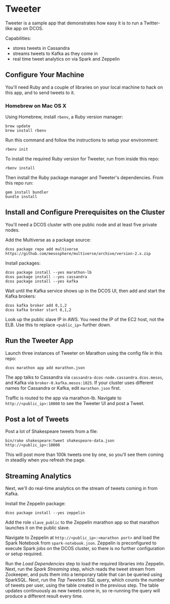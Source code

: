 # Tweeter

Tweeter is a sample app that demonstrates how easy it is to run a Twitter-like app on DCOS.

Capabilities:

* stores tweets in Cassandra
* streams tweets to Kafka as they come in
* real time tweet analytics on via Spark and Zeppelin

## Configure Your Machine

You'll need Ruby and a couple of libraries on your local machine to hack on this
app, and to send tweets to it.

### Homebrew on Mac OS X

Using Homebrew, install `rbenv`, a Ruby version manager:

    brew update
    brew install rbenv

Run this command and follow the instructions to setup your environment:

    rbenv init

To install the required Ruby version for Tweeter, run from inside this repo:

    rbenv install

Then install the Ruby package manager and Tweeter's dependencies. From this repo run:

    gem install bundler
    bundle install

## Install and Configure Prerequisites on the Cluster

You'll need a DCOS cluster with one public node and at least five private nodes.

Add the Multiverse as a package source:

    dcos package repo add multiverse https://github.com/mesosphere/multiverse/archive/version-2.x.zip

Install packages:

    dcos package install --yes marathon-lb
    dcos package install --yes cassandra
    dcos package install --yes kafka

Wait until the Kafka service shows up in the DCOS UI, then add and start the Kafka brokers:

    dcos kafka broker add 0,1,2
    dcos kafka broker start 0,1,2

Look up the public slave IP in AWS. You need the IP of the EC2 host, not the ELB. Use this to replace `<public_ip>` further down.

## Run the Tweeter App

Launch three instances of Tweeter on Marathon using the config file in this repo:

    dcos marathon app add marathon.json

The app talks to Cassandra via `cassandra-dcos-node.cassandra.dcos.mesos`, and Kafka via `broker-0.kafka.mesos:1025`. If your cluster uses different names for Cassandra or Kafka, edit `marathon.json` first.

Traffic is routed to the app via marathon-lb. Navigate to `http://<public_ip>:10000` to see the Tweeter UI and post a Tweet.

## Post a lot of Tweets

Post a lot of Shakespeare tweets from a file:

    bin/rake shakespeare:tweet shakespeare-data.json http://<public_ip>:10000

This will post more than 100k tweets one by one, so you'll see them coming in steadily when you refresh the page.

## Streaming Analytics

Next, we'll do real-time analytics on the stream of tweets coming in from Kafka.

Install the Zeppelin package:

    dcos package install --yes zeppelin

Add the role `slave_public` to the Zeppelin marathon app so that marathon launches it on the public slave.

Navigate to Zeppelin at `http://<public_ip>:<marathon port>` and load the Spark Notebook from `spark-notebook.json`. Zeppelin is preconfigured to execute Spark jobs on the DCOS cluster, so there is no further configuration or setup required.

Run the *Load Dependencies* step to load the required libraries into Zeppelin. Next, run the *Spark Streaming* step, which reads the tweet stream from Zookeeper, and puts them into a temporary table that can be queried using SparkSQL. Next, run the *Top Tweeters* SQL query, which counts the number of tweets per user, using the table created in the previous step. The table updates continuously as new tweets come in, so re-running the query will produce a different result every time.
